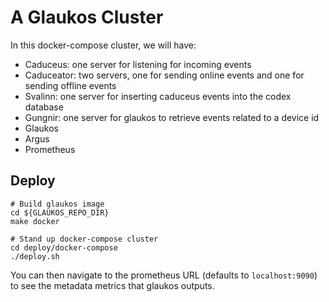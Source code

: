 # A Glaukos Cluster
In this docker-compose cluster, we will have:
* Caduceus: one server for listening for incoming events
* Caduceator: two servers, one for sending online events and one for sending offline events
* Svalinn: one server for inserting caduceus events into the codex database
* Gungnir: one server for glaukos to retrieve events related to a device id
* Glaukos
* Argus
* Prometheus

## Deploy
```
# Build glaukos image
cd ${GLAUKOS_REPO_DIR}
make docker

# Stand up docker-compose cluster
cd deploy/docker-compose
./deploy.sh
```

You can then navigate to the prometheus URL (defaults to `localhost:9090`) to see the metadata metrics that glaukos outputs.
